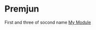# Premjun
First and three of socond name
[My Module](https://github.com/Prem-jun/Premjun/blob/495079de9abbfef7cb10372309512a4822cdd42e/myfun.py)
